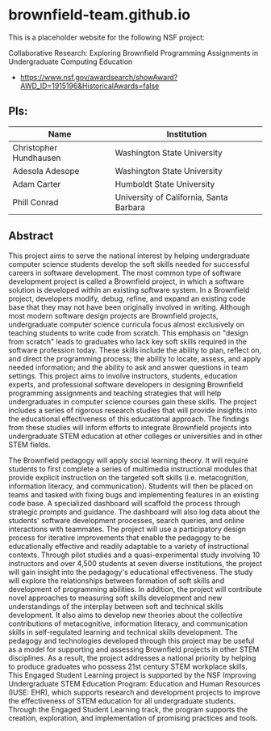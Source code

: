 # brownfield-team.github.io

This is a placeholder website for the following NSF project:

Collaborative Research: Exploring Brownfield Programming Assignments in Undergraduate Computing Education

* <https://www.nsf.gov/awardsearch/showAward?AWD_ID=1915196&HistoricalAwards=false>

## PIs:

| Name | Institution |
|------|-------------|
| Christopher Hundhausen | Washington State University |
| Adesola Adesope        | Washington State University |
| Adam Carter            | Humboldt State University |
| Phill Conrad           | University of California, Santa Barbara |

## Abstract

This project aims to serve the national interest by helping undergraduate computer science students develop the soft skills needed for successful careers in software development. The most common type of software development project is called a Brownfield project, in which a software solution is developed within an existing software system. In a Brownfield project, developers modify, debug, refine, and expand an existing code base that they may not have been originally involved in writing. Although most modern software design projects are Brownfield projects, undergraduate computer science curricula focus almost exclusively on teaching students to write code from scratch. This emphasis on "design from scratch" leads to graduates who lack key soft skills required in the software profession today. These skills include the ability to plan, reflect on, and direct the programming process; the ability to locate, assess, and apply needed information; and the ability to ask and answer questions in team settings. This project aims to involve instructors, students, education experts, and professional software developers in designing Brownfield programming assignments and teaching strategies that will help undergraduates in computer science courses gain these skills. The project includes a series of rigorous research studies that will provide insights into the educational effectiveness of this educational approach. The findings from these studies will inform efforts to integrate Brownfield projects into undergraduate STEM education at other colleges or universities and in other STEM fields. 

The Brownfield pedagogy will apply social learning theory. It will require students to first complete a series of multimedia instructional modules that provide explicit instruction on the targeted soft skills (i.e. metacognition, information literacy, and communication). Students will then be placed on teams and tasked with fixing bugs and implementing features in an existing code base. A specialized dashboard will scaffold the process through strategic prompts and guidance. The dashboard will also log data about the students' software development processes, search queries, and online interactions with teammates. The project will use a participatory design process for iterative improvements that enable the pedagogy to be educationally effective and readily adaptable to a variety of instructional contexts. Through pilot studies and a quasi-experimental study involving 10 instructors and over 4,500 students at seven diverse institutions, the project will gain insight into the pedagogy's educational effectiveness. The study will explore the relationships between formation of soft skills and development of programming abilities. In addition, the project will contribute novel approaches to measuring soft skills development and new understandings of the interplay between soft and technical skills development. It also aims to develop new theories about the collective contributions of metacognitive, information literacy, and communication skills in self-regulated learning and technical skills development. The pedagogy and technologies developed through this project may be useful as a model for supporting and assessing Brownfield projects in other STEM disciplines. As a result, the project addresses a national priority by helping to produce graduates who possess 21st century STEM workplace skills. This Engaged Student Learning project is supported by the NSF Improving Undergraduate STEM Education Program: Education and Human Resources (IUSE: EHR), which supports research and development projects to improve the effectiveness of STEM education for all undergraduate students. Through the Engaged Student Learning track, the program supports the creation, exploration, and implementation of promising practices and tools.
